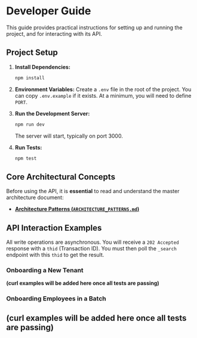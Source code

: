 # Developer Guide

This guide provides practical instructions for setting up and running the project, and for interacting with its API.

## Project Setup

1.  **Install Dependencies:**
    ```bash
    npm install
    ```

2.  **Environment Variables:**
    Create a `.env` file in the root of the project. You can copy `.env.example` if it exists. At a minimum, you will need to define `PORT`.

3.  **Run the Development Server:**
    ```bash
    npm run dev
    ```
    The server will start, typically on port 3000.

4.  **Run Tests:**
    ```bash
    npm test
    ```

## Core Architectural Concepts

Before using the API, it is **essential** to read and understand the master architecture document:
- **[Architecture Patterns (`ARCHITECTURE_PATTERNS.md`)](ARCHITECTURE_PATTERNS.md)**

## API Interaction Examples

All write operations are asynchronous. You will receive a `202 Accepted` response with a `thid` (Transaction ID). You must then poll the `_search` endpoint with this `thid` to get the result.

### Onboarding a New Tenant

**(curl examples will be added here once all tests are passing)**

### Onboarding Employees in a Batch

**(curl examples will be added here once all tests are passing)**
---

